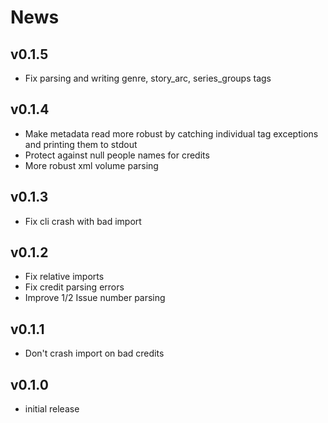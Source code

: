 # News

## v0.1.5
* Fix parsing and writing genre, story_arc, series_groups tags

## v0.1.4
* Make metadata read more robust by catching individual tag exceptions and printing them to stdout
* Protect against null people names for credits
* More robust xml volume parsing

## v0.1.3
* Fix cli crash with bad import

## v0.1.2
* Fix relative imports
* Fix credit parsing errors
* Improve 1/2 Issue number parsing

## v0.1.1
* Don't crash import on bad credits

## v0.1.0
* initial release
